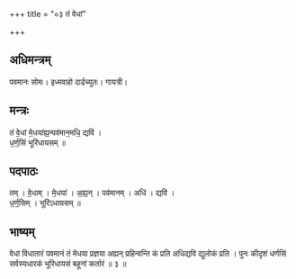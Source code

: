 +++
title = "०३ तं वेधां"

+++
## अधिमन्त्रम्
पवमानः सोमः। इध्मवाहो दार्ढच्युतः। गायत्री।

## मन्त्रः
तं वे॒धां मे॒धया॑ह्य॒न्पव॑मान॒मधि॒ द्यवि॑ ।  
ध॒र्ण॒सिं भूरि॑धायसम् ॥

## पदपाठः
तम् । वे॒धाम् । मे॒धया॑ । अ॒ह्य॒न् । पव॑मानम् । अधि॑ । द्यवि॑ ।  
ध॒र्ण॒सिम् । भूरि॑ऽधायसम् ॥

## भाष्यम्
वेधां विधातारं पवमानं तं मेधया प्रज्ञया अह्यन् प्रहिन्वन्ति कं प्रति अधिद्यवि द्युलोकं प्रति । पुनः कीदृशं धर्णसिं सर्वस्यधारकं भूरिधायसं बहूनां कर्तारं ॥ ३ ॥